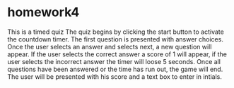 # homework4
This is a timed quiz
The quiz begins by clicking the start button to activate the countdown timer.
The first question is presented with answer choices.
Once the user selects an answer and selects next, a new question will appear.
If the user selects the correct answer a score of 1 will appear, if the user selects the incorrect answer the timer will loose 5 seconds.
Once all questions have been answered or the time has run out, the game will end.
The user will be presented with his score and a text box to enter in intials.


